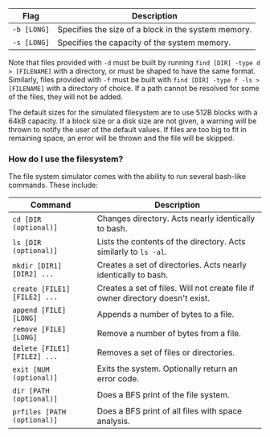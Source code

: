 Flag | Description 
-----|------------
`-b [LONG]` | Specifies the size of a block in the system memory.
`-s [LONG]` | Specifies the capacity of the system memory.

Note that files provided with `-d` must be built by running `find [DIR] -type d > [FILENAME]` with a directory, or must be shaped to have the same format. Similarly, files provided with `-f` must be built with `find [DIR] -type f -ls > [FILENAME]` with a directory of choice. If a path cannot be resolved for some of the files, they will not be added.

The default sizes for the simulated filesystem are to use 512B blocks with a 64kB capacity. If a block size or a disk size are not given, a warning will be thrown to notify the user of the default values. If files are too big to fit in remaining space, an error will be thrown and the file will be skipped.

### How do I use the filesystem? ###

The file system simulator comes with the ability to run several bash-like commands. These include:

Command | Description
--------|------------
`cd [DIR (optional)]` | Changes directory. Acts nearly identically to bash.
`ls [DIR (optional)]` | Lists the contents of the directory. Acts similarly to `ls -al`.
`mkdir [DIR1] [DIR2] ...` | Creates a set of directories. Acts nearly identically to bash.
`create [FILE1] [FILE2] ...` | Creates a set of files. Will not create file if owner directory doesn't exist.
`append [FILE] [LONG]` | Appends a number of bytes to a file.
`remove [FILE] [LONG]` | Remove a number of bytes from a file.
`delete [FILE1] [FILE2] ...` | Removes a set of files or directories.
`exit [NUM (optional)]` | Exits the system. Optionally return an error code.
`dir [PATH (optional)]` | Does a BFS print of the file system.
`prfiles [PATH (optional)]` | Does a BFS print of all files with space analysis.


